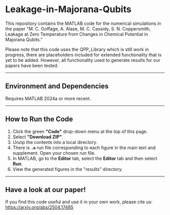 # Leakage-in-Majorana-Qubits
This repository contains the MATLAB code for the numerical simulations in the paper "M. C. Goffage, A. Alase, M. C. Cassidy, S. N. Coppersmith, Leakage at Zero Temperature from Changes in Chemical Potential in Majorana Qubits."

Please note that this code uses the QPP_Library which is still work in progress, there are placeholders included for extended functionality that is yet to be added. However, all functionality used to generate results for our papers have been tested.

---

## Environment and Dependencies
Requires MATLAB 2024a or more recent.  

---

## How to Run the Code
1. Click the green **"Code"** drop-down menu at the top of this page.  
2. Select **"Download ZIP"**.  
3. Unzip the contents into a local directory.  
4. There is **`.m`** run file corresponding to each figure in the main text and supplement. Open your chosen run file.  
5. In MATLAB, go to the **Editor** tab, select the **Editor** tab and then select **Run**.  
6. View the generated figures in the "results" directory.

---
## Have a look at our paper!
If you find this code useful and use it in your own work, please cite us: https://arxiv.org/abs/2504.17485
